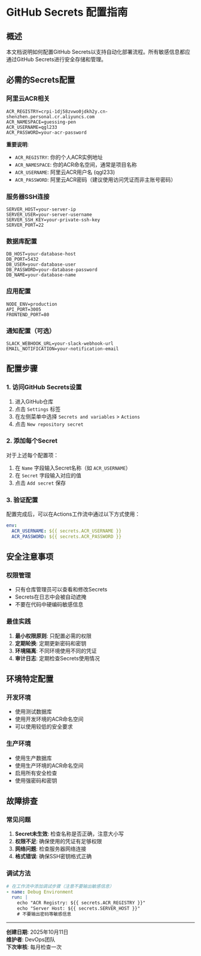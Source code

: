 # GitHub Secrets 配置指南

## 概述

本文档说明如何配置GitHub Secrets以支持自动化部署流程。所有敏感信息都应通过GitHub Secrets进行安全存储和管理。

## 必需的Secrets配置

### 阿里云ACR相关
```
ACR_REGISTRY=crpi-1dj58zvwo0jdkh2y.cn-shenzhen.personal.cr.aliyuncs.com
ACR_NAMESPACE=guessing-pen
ACR_USERNAME=qgl233
ACR_PASSWORD=your-acr-password
```

**重要说明**:
- `ACR_REGISTRY`: 你的个人ACR实例地址
- `ACR_NAMESPACE`: 你的ACR命名空间，通常是项目名称
- `ACR_USERNAME`: 阿里云ACR用户名 (qgl233)
- `ACR_PASSWORD`: 阿里云ACR密码（建议使用访问凭证而非主账号密码）

### 服务器SSH连接
```
SERVER_HOST=your-server-ip
SERVER_USER=your-server-username
SERVER_SSH_KEY=your-private-ssh-key
SERVER_PORT=22
```

### 数据库配置
```
DB_HOST=your-database-host
DB_PORT=5432
DB_USER=your-database-user
DB_PASSWORD=your-database-password
DB_NAME=your-database-name
```

### 应用配置
```
NODE_ENV=production
API_PORT=3005
FRONTEND_PORT=80
```

### 通知配置（可选）
```
SLACK_WEBHOOK_URL=your-slack-webhook-url
EMAIL_NOTIFICATION=your-notification-email
```

## 配置步骤

### 1. 访问GitHub Secrets设置
1. 进入GitHub仓库
2. 点击 `Settings` 标签
3. 在左侧菜单中选择 `Secrets and variables` > `Actions`
4. 点击 `New repository secret`

### 2. 添加每个Secret
对于上述每个配置项：
1. 在 `Name` 字段输入Secret名称（如 `ACR_USERNAME`）
2. 在 `Secret` 字段输入对应的值
3. 点击 `Add secret` 保存

### 3. 验证配置
配置完成后，可以在Actions工作流中通过以下方式使用：
```yaml
env:
  ACR_USERNAME: ${{ secrets.ACR_USERNAME }}
  ACR_PASSWORD: ${{ secrets.ACR_PASSWORD }}
```

## 安全注意事项

### 权限管理
- 只有仓库管理员可以查看和修改Secrets
- Secrets在日志中会被自动遮掩
- 不要在代码中硬编码敏感信息

### 最佳实践
1. **最小权限原则**: 只配置必需的权限
2. **定期轮换**: 定期更新密码和密钥
3. **环境隔离**: 不同环境使用不同的凭证
4. **审计日志**: 定期检查Secrets使用情况

## 环境特定配置

### 开发环境
- 使用测试数据库
- 使用开发环境的ACR命名空间
- 可以使用较低的安全要求

### 生产环境
- 使用生产数据库
- 使用生产环境的ACR命名空间
- 启用所有安全检查
- 使用强密码和密钥

## 故障排查

### 常见问题
1. **Secret未生效**: 检查名称是否正确，注意大小写
2. **权限不足**: 确保使用的凭证有足够权限
3. **网络问题**: 检查服务器网络连接
4. **格式错误**: 确保SSH密钥格式正确

### 调试方法
```yaml
# 在工作流中添加调试步骤（注意不要输出敏感信息）
- name: Debug Environment
  run: |
    echo "ACR Registry: ${{ secrets.ACR_REGISTRY }}"
    echo "Server Host: ${{ secrets.SERVER_HOST }}"
    # 不要输出密码等敏感信息
```

---

**创建日期**: 2025年10月11日  
**维护者**: DevOps团队  
**下次审核**: 每月检查一次